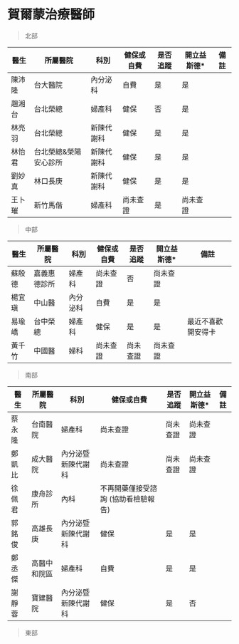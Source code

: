 # 賀爾蒙治療醫師

> 北部

| 醫生| 所屬醫院 | 科別 | 健保或自費 | 是否追蹤 | 開立益斯德* |備註|
|---|---|---|---|---|---|---|
| 陳沛隆 | 台大醫院 | 內分泌科 |自費|是|是|
| 趙湘台 | 台北榮總 | 婦產科 |健保|否|是|
| 林亮羽 | 台北榮總 | 新陳代謝科 |健保|是|是|
| 林怡君 | 台北榮總&榮陽安心診所 |新陳代謝科 |健保|是|是|
| 劉妙真 | 林口長庚 | 新陳代謝科 |健保|是|是|
| 王卜璀 | 新竹馬偕 | 婦產科 |尚未查證|是|尚未查證|

> 中部

| 醫生| 所屬醫院 | 科別 | 健保或自費 | 是否追蹤 | 開立益斯德* |備註|
|---|---|---|---|---|---|---|
| 蘇殷德 | 嘉義惠德診所 | 婦產科 |尚未查證|否|尚未查證|
| 楊宜瑱 | 中山醫 | 內分泌科 |自費|是|是|
| 易瑜嶠 | 台中榮總 | 婦產科 |健保|是|是|最近不喜歡開安得卡|
| 黃千竹 | 中國醫 | 婦科 |尚未查證|尚未查證|尚未查證|

> 南部

| 醫生| 所屬醫院 | 科別 | 健保或自費 | 是否追蹤 | 開立益斯德* |備註|
|---|---|---|---|---|---|---|
| 蔡永隆 | 台南醫院 | 婦產科 |尚未查證|尚未查證|尚未查證|
| 鄭凱比 | 成大醫院 | 內分泌暨新陳代謝科 |尚未查證|尚未查證|尚未查證|
| 徐佩君 | 康舟診所 | 內科 |不再開藥僅接受諮詢 (協助看檢驗報告)|
| 郭銘俊 | 高雄長庚 | 內分泌暨新陳代謝科 |健保|是|是|
| 鄭丞傑 | 高醫中和院區 | 婦產科 |自費|是|是|
| 謝靜蓉 | 寶建醫院 | 內分泌暨新陳代謝科 |健保|是|否|

> 東部